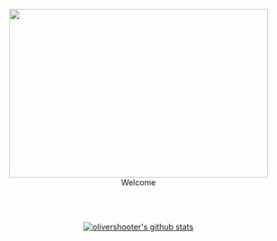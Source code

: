 <p align="center">
  <img width="460" height="300" src="banner.png">
  <br>
  Welcome
</p>

<br>
<br>

<p align="center">
  <a href="https://github.com/olivershooter"><img src="https://github-readme-stats.vercel.app/api?username=olivershooter&hide_border=true&show_icons=true&theme=radical" alt="olivershooter's github stats"></a>
</p>

